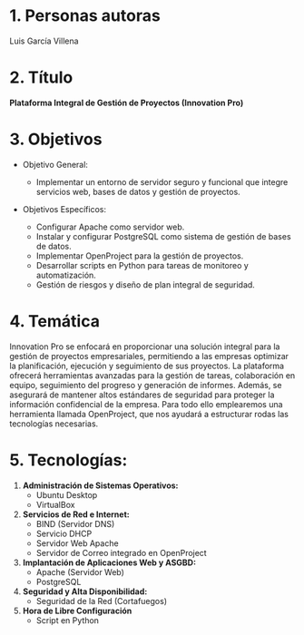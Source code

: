# 1. Personas autoras

Luis García Villena

# 2. Título

**Plataforma Integral de Gestión de Proyectos (Innovation Pro)**

# 3. Objetivos

- Objetivo General:
  - Implementar un entorno de servidor seguro y funcional que integre servicios web, bases de datos y gestión de proyectos.

- Objetivos Específicos:
  - Configurar Apache como servidor web.
  - Instalar y configurar PostgreSQL como sistema de gestión de bases de datos.
  - Implementar OpenProject para la gestión de proyectos.
  - Desarrollar scripts en Python para tareas de monitoreo y automatización.
  - Gestión de riesgos y diseño de plan integral de seguridad.

# 4. Temática

Innovation Pro se enfocará en proporcionar una solución integral para la gestión de proyectos empresariales, permitiendo a las empresas optimizar la planificación, ejecución y seguimiento de sus proyectos. La plataforma ofrecerá herramientas avanzadas para la gestión de tareas, colaboración en equipo, seguimiento del progreso y generación de informes. Además, se asegurará de mantener altos estándares de seguridad para proteger la información confidencial de la empresa. Para todo ello emplearemos una herramienta llamada OpenProject, que nos ayudará a estructurar rodas las tecnologías necesarias.

# 5. Tecnologías:

1. **Administración de Sistemas Operativos:**
    - Ubuntu Desktop
    - VirtualBox
2. **Servicios de Red e Internet:**
    - BIND (Servidor DNS)
    - Servicio DHCP
    - Servidor Web Apache
    - Servidor de Correo integrado en OpenProject
3. **Implantación de Aplicaciones Web y ASGBD:**
    - Apache (Servidor Web)
    - PostgreSQL
4. **Seguridad y Alta Disponibilidad:**
    - Seguridad de la Red (Cortafuegos)
5. **Hora de Libre Configuración**
    - Script en Python

